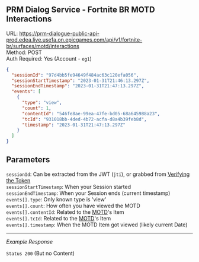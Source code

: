 ## PRM Dialog Service - Fortnite BR MOTD Interactions

URL: https://prm-dialogue-public-api-prod.edea.live.use1a.on.epicgames.com/api/v1/fortnite-br/surfaces/motd/interactions \
Method: POST \
Auth Required: Yes (Account - `eg1`)

```json
{
  "sessionId": "97d4bb5fe94649f484ac63c120efa056",
  "sessionStartTimestamp": "2023-01-31T21:46:13.297Z",
  "sessionEndTimestamp": "2023-01-31T21:47:13.297Z",
  "events": [
    {
      "type": "view",
      "count": 1,
      "contentId": "546fe8ae-99ea-47fe-bd05-68a645988a23",
      "tcId": "931018bb-4ded-4b72-acfa-d8a4b39feb8d",
      "timestamp": "2023-01-31T21:47:13.297Z"
    }
  ]
}
```

## Parameters

`sessionId`: Can be extracted from the JWT (`jti`), or grabbed from [Verifying the Token](../../AccountService/Authentication/Verify.md)<br/>
`sessionStartTimestamp`: When your Session started<br/>
`sessionEndTimestamp`: When your Session ends (current timestamp)<br/>
`events[].type`: Only known type is 'view'<br/>
`events[].count`: How often you have viewed the MOTD<br/>
`events[].contentId`: Related to the [MOTD](./MOTD.md)'s Item<br/>
`events[].tcId`: Related to the [MOTD](./MOTD.md)'s Item<br/>
`events[].timestamp`: When the MOTD Item got viewed (likely current Date)<br/>

---

_Example Response_

`Status 200` (But no Content)
